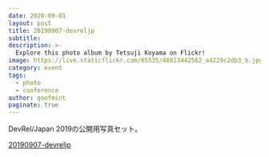 ```yaml
---
date: 2020-09-01
layout: post
title: 20190907-devreljp
subtitle: 
description: >-
  Explore this photo album by Tetsuji Koyama on Flickr!
image: https://live.staticflickr.com/65535/48813442562_a4229c2db3_b.jpg
category: event
tags:
  - photo
  - conference
author: goofmint
paginate: true
---
```

DevRel/Japan 2019の公開用写真セット。

[20190907-devreljp](https://www.flickr.com/photos/koyhoge/sets/72157711147151867/)
